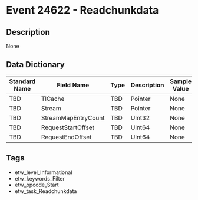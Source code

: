 # Event 24622 - Readchunkdata

## Description
None

## Data Dictionary
|Standard Name|Field Name|Type|Description|Sample Value|
|---|---|---|---|---|
|TBD|TlCache|TBD|Pointer|None|None|
|TBD|Stream|TBD|Pointer|None|None|
|TBD|StreamMapEntryCount|TBD|UInt32|None|None|
|TBD|RequestStartOffset|TBD|UInt64|None|None|
|TBD|RequestEndOffset|TBD|UInt64|None|None|

## Tags
* etw_level_Informational
* etw_keywords_Filter
* etw_opcode_Start
* etw_task_Readchunkdata
